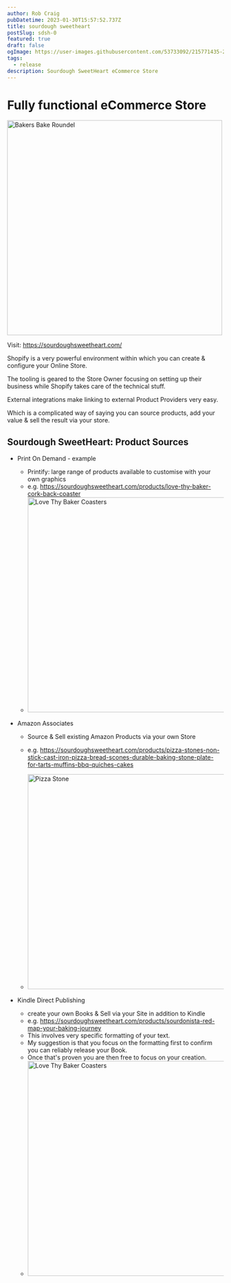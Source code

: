 ```yaml
---
author: Rob Craig
pubDatetime: 2023-01-30T15:57:52.737Z
title: sourdough sweetheart
postSlug: sdsh-0
featured: true
draft: false
ogImage: https://user-images.githubusercontent.com/53733092/215771435-25408246-2309-4f8b-a781-1f3d93bdf0ec.png
tags:
  - release
description: Sourdough SweetHeart eCommerce Store
---
```


# Fully functional eCommerce Store

<img src="https://storage.cloud.google.com/frontend-bucket-0/sdsh/bakers-bake-main-300dpi-0.png" width=500 alt="Bakers Bake Roundel" />

Visit: https://sourdoughsweetheart.com/


Shopify is a very powerful environment within which you can create & configure your Online Store.

The tooling is geared to the Store Owner focusing on setting up their business while Shopify takes care of the technical stuff.

External integrations make linking to external Product Providers very easy.

Which is a complicated way of saying you can source products, add your value & sell the result via your store.

## Sourdough SweetHeart: Product Sources
- Print On Demand - example
  - Printify: large range of products available to customise with your own graphics
  - e.g. https://sourdoughsweetheart.com/products/love-thy-baker-cork-back-coaster
  - <img src="https://storage.cloud.google.com/frontend-bucket-0/sdsh/cork-back-coaster-front-637e1ba8b1882.webp" width=500 alt="Love Thy Baker Coasters" />

- Amazon Associates
  - Source & Sell existing Amazon Products via your own Store
  - e.g. https://sourdoughsweetheart.com/products/pizza-stones-non-stick-cast-iron-pizza-bread-scones-durable-baking-stone-plate-for-tarts-muffins-bbq-quiches-cakes

  - <img src="https://storage.cloud.google.com/frontend-bucket-0/sdsh/51c0AqBiHlL.jpg" width=500 alt="Pizza Stone" />

- Kindle Direct Publishing
  - create your own Books & Sell via your Site in addition to Kindle
  - e.g. https://sourdoughsweetheart.com/products/sourdonista-red-map-your-baking-journey
  - This involves very specific formatting of your text.
  - My suggestion is that you focus on the formatting first to confirm you can reliably release your Book.
  - Once that's proven you are then free to focus on your creation.
  - <img src="https://storage.cloud.google.com/frontend-bucket-0/sdsh/sourdonista-paperback-cover-red-0-1.webp" width=500 alt="Love Thy Baker Coasters" />
